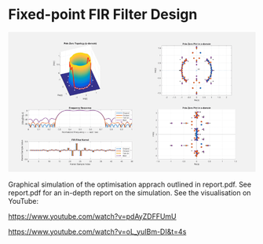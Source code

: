 # Fixed-point FIR Filter Design

![Optimisation Simulation](https://github.com/cvigoe/FIR-Quantized/blob/master/simulation.gif)

Graphical simulation of the optimisation apprach outlined in report.pdf.
See report.pdf for an in-depth report on the simulation.
See the visualisation on YouTube:

https://www.youtube.com/watch?v=pdAyZDFFUmU

https://www.youtube.com/watch?v=oL_yuIBm-DI&t=4s
